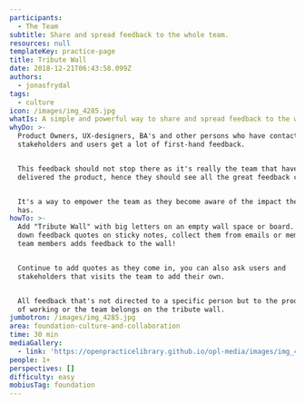 ```yaml
---
participants:
  - The Team
subtitle: Share and spread feedback to the whole team.
resources: null
templateKey: practice-page
title: Tribute Wall
date: 2018-12-21T06:43:58.099Z
authors:
  - jonasfrydal
tags:
  - culture
icon: /images/img_4285.jpg
whatIs: A simple and powerful way to share and spread feedback to the whole team.
whyDo: >-
  Product Owners, UX-designers, BA's and other persons who have contact with
  stakeholders and users get a lot of first-hand feedback.


  This feedback should not stop there as it's really the team that have
  delivered the product, hence they should see all the great feedback coming in.


  It's a way to empower the team as they become aware of the impact their work
  has.
howTo: >-
  Add "Tribute Wall" with big letters on an empty wall space or board. Write
  down feedback quotes on sticky notes, collect them from emails or memory. All
  team members adds feedback to the wall!


  Continue to add quotes as they come in, you can also ask users and
  stakeholders that visits the team to add their own. 


  All feedback that's not directed to a specific person but to the product, way
  of working or the team belongs on the tribute wall.
jumbotron: /images/img_4285.jpg
area: foundation-culture-and-collaboration
time: 30 min
mediaGallery:
  - link: 'https://openpracticelibrary.github.io/opl-media/images/img_4285.jpg'
people: 1+
perspectives: []
difficulty: easy
mobiusTag: foundation
---
```

